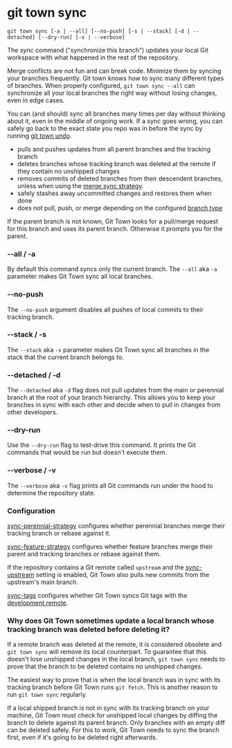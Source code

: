 # git town sync

```command-summary
git town sync [-a | --all] [--no-push] [-s | --stack] [-d | --detached] [--dry-run] [-v | --verbose]
```

The _sync_ command ("synchronize this branch") updates your local Git workspace
with what happened in the rest of the repository.

Merge conflicts are not fun and can break code. Minimize them by syncing your
branches frequently. Git town knows how to sync many different types of
branches. When properly configured, `git town sync --all` can synchronize all
your local branches the right way without losing changes, even in edge cases.

You can (and should) sync all branches many times per day without thinking about
it, even in the middle of ongoing work. If a sync goes wrong, you can safely go
back to the exact state you repo was in before the sync by running
[git town undo](undo.md).

- pulls and pushes updates from all parent branches and the tracking branch
- deletes branches whose tracking branch was deleted at the remote if they
  contain no unshipped changes
- removes commits of deleted branches from their descendent branches, unless
  when using the
  [merge sync strategy](../preferences/sync-feature-strategy.md#merge).
- safely stashes away uncommitted changes and restores them when done
- does not pull, push, or merge depending on the configured
  [branch type](../branch-types.md)

If the parent branch is not known, Git Town looks for a pull/merge request for
this branch and uses its parent branch. Otherwise it prompts you for the parent.

### --all / -a

By default this command syncs only the current branch. The `--all` aka `-a`
parameter makes Git Town sync all local branches.

### --no-push

The `--no-push` argument disables all pushes of local commits to their tracking
branch.

### --stack / -s

The `--stack` aka `-s` parameter makes Git Town sync all branches in the stack
that the current branch belongs to.

### --detached / -d

The `--detached` aka `-d` flag does not pull updates from the main or perennial
branch at the root of your branch hierarchy. This allows you to keep your
branches in sync with each other and decide when to pull in changes from other
developers.

### --dry-run

Use the `--dry-run` flag to test-drive this command. It prints the Git commands
that would be run but doesn't execute them.

### --verbose / -v

The `--verbose` aka `-v` flag prints all Git commands run under the hood to
determine the repository state.

### Configuration

[sync-perennial-strategy](../preferences/sync-perennial-strategy.md) configures
whether perennial branches merge their tracking branch or rebase against it.

[sync-feature-strategy](../preferences/sync-feature-strategy.md) configures
whether feature branches merge their parent and tracking branches or rebase
against them.

If the repository contains a Git remote called `upstream` and the
[sync-upstream](../preferences/sync-upstream.md) setting is enabled, Git Town
also pulls new commits from the upstream's main branch.

[sync-tags](../preferences/sync-tags.md) configures whether Git Town syncs Git
tags with the [development remote](../preferences/dev-remote.md).

### Why does Git Town sometimes update a local branch whose tracking branch was deleted before deleting it?

If a remote branch was deleted at the remote, it is considered obsolete and
`git town sync` will remove its local counterpart. To guarantee that this
doesn't lose unshipped changes in the local branch, `git town sync` needs to
prove that the branch to be deleted contains no unshipped changes.

The easiest way to prove that is when the local branch was in sync with its
tracking branch before Git Town runs `git fetch`. This is another reason to run
`git town sync` regularly.

If a local shipped branch is not in sync with its tracking branch on your
machine, Git Town must check for unshipped local changes by diffing the branch
to delete against its parent branch. Only branches with an empty diff can be
deleted safely. For this to work, Git Town needs to sync the branch first, even
if it's going to be deleted right afterwards.
